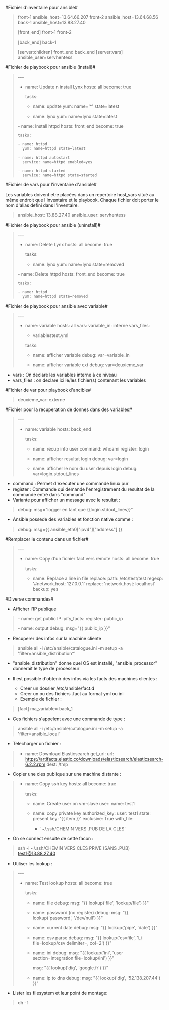 #Fichier d'inventaire pour ansible#

>	front-1 ansible_host=13.64.66.207
>	front-2 ansible_host=13.64.68.56
>	back-1 ansible_host=13.88.27.40
>
>	[front_end]
>	front-1
>	front-2
>
>	[back_end]
>	back-1
>
>	[server:children]
>	front_end
>	back_end
>	[server:vars]
>	ansible_user=servhentess


#Fichier de playbook pour ansible (install)#
	
>	\-\-\-
>	- name: Update n install Lynx
>	  hosts: all
>	  become: true
>
>	  tasks:
>
>	  - name: update
>	    yum: name='*' state=latest
>
>	  - name: lynx
>	    yum: name=lynx state=latest
>
>	\- name: Install httpd
>	  hosts: front_end
>	  become: true
>
>	  tasks:
>
>	  - name: httpd
>	    yum: name=httpd state=latest
>
>	  - name: httpd autostart
>	    service: name=httpd enabled=yes
>
>	  - name: httpd started
>	    service: name=httpd state=started


#Fichier de vars pour l'inventaire d'ansible#

Les variables doivent etre placées dans un repertoire host_vars situé au même endroit que l'inventaire et le playbook. Chaque fichier doit porter le nom d'alias defini dans l'inventaire.

>	ansible_host: 13.88.27.40
>	ansible_user: servhentess


#Fichier de playbook pour ansible (uninstall)#

>	\-\-\-
>	- name: Delete Lynx
>	  hosts: all
>	  become: true
>
>	  tasks:
>
>	  - name: lynx
>	    yum: name=lynx state=removed
>
>	\- name: Delete httpd
>	  hosts: front_end
>	  become: true
>
>	  tasks:
>
>	  - name: httpd
>	    yum: name=httpd state=removed


#Fichier de playbook pour ansible avec variable#

>	\-\-\-
>	- name: variable
>	  hosts: all
>	  vars:
>	    variable_in: interne
>	  vars_files:
>	    - variablestest.yml
>
>	  tasks:
>
>	  - name: afficher variable
>	    debug: var=variable_in
>
>	  - name: afficher variable ext
>	    debug: var=deuxieme_var

* vars : On declare les variables interne à ce niveau
* vars_files : on declare ici le/les fichier(s) contenant les variables

#Fichier de var pour playbook d'ancible#

>	deuxieme_var: externe


#Fichier pour la recuperation de donnes dans des variables#

>	\-\-\-
>	- name: variable
>	  hosts: back_end
>
>	  tasks:
>
>	  - name: recup info user
>	    command: whoami
>	    register: login
>
>	  - name: afficher resultat login
>	    debug: var=login
>
>	  - name: afficher le nom du user depuis login
>	    debug: var=login.stdout_lines

* command : Permet d'executer une commande linux pur
* register : Commande qui demande l'enregistrement du resultat de la commande entré dans "command"
* Variante pour afficher un message avec le resultat :

>	debug: msg="logger en tant que {{login.stdout_lines}}"

* Ansible possede des variables et fonction native comme :

>	debug: msg={{ ansible_eth0["ipv4"]["address"] }}


#Remplacer le contenu dans un fichier#

>	\-\-\-
>	- name: Copy d'un fichier fact vers remote
>	  hosts: all
>	  become: true
>
>	  tasks:
>
>	  - name: Replace a line in file
>	    replace:
>	      path: /etc/test/test
>	      regexp: '#network.host: 127.0.0.1'
>	      replace: 'network.host: localhost'
>	      backup: yes

#Diverse commandes#

* Afficher l'IP publique

>	\- name: get public IP
>	  ipify_facts:
>	  register: public_ip
>
>	\- name: output
>	  debug: msg="{{ public_ip }}"

* Recuperer des infos sur la machine cliente

>	ansible all -i /etc/ansible/catalogue.ini -m setup -a 'filter=ansible_distribution*'

* "ansible_distribution" donne quel OS est installé, "ansible_processor" donnerait le type de processeur

* Il est possible d'obtenir des infos via les facts des machines clientes :
  * Creer un dossier /etc/ansible/fact.d
  * Creer un ou des fichiers .fact au format yml ou ini
  * Exemple de fichier :
  
>	[fact]
>	ma_variable= back_1

  * Ces fichiers s'appelent avec une commande de type :

>	ansible all -i /etc/ansible/catalogue.ini -m setup -a 'filter=ansible_local'

* Telecharger un fichier :

>	- name: Download Elasticsearch
>	  get_url:
>	    url: https://artifacts.elastic.co/downloads/elasticsearch/elasticsearch-6.2.2.rpm
>	    dest: /tmp

* Copier une cles publique sur une machine distante :

>	- name: Copy ssh key
>	  hosts: all
>	  become: true
>
>	  tasks:
>
>	  - name: Create user on vm-slave
>	    user:
>	      name: test1
>
>	  - name: copy private key
>	    authorized_key:
>	      user: test1
>	      state: present
>	      key: '{{ item }}'
>	      exclusive: True
>	    with_file:
>	      - '~/.ssh/CHEMIN VERS .PUB DE LA CLES'

* On se connect ensuite de cette facon :

>	ssh -i ~/.ssh/CHEMIN VERS CLES PRIVE (SANS .PUB) test1@13.88.27.40

* Utiliser les lookup :

>	\-\-\-
>	- name: Test lookup
>	  hosts: all
>	  become: true
>
>	  tasks:
>
>	  - name: file
>	    debug:
>	      msg: "{{ lookup('file', 'lookup/file') }}"
>
>	  - name: password (no register)
>	    debug:
>	      msg: "{{ lookup('password', '/dev/null') }}"
>
>	  - name: current date
>	    debug:
>	      msg: "{{ lookup('pipe', 'date') }}"
>
>	  - name: csv parse
>	    debug:
>	      msg: "{{ lookup('csvfile', 'Li file=lookup/csv delimiter=, col=2') }}"
>
>	  - name: ini
>	    debug:
>	      msg: "{{ lookup('ini', 'user section=integration file=lookup/ini') }}"
>
>	      msg: "{{ lookup('dig', 'google.fr') }}"
>
>	  - name: ip to dns
>	    debug:
>	      msg: "{{ lookup('dig', '52.138.207.44') }}"

* Lister les filesystem et leur point de montage:

>	dh -f